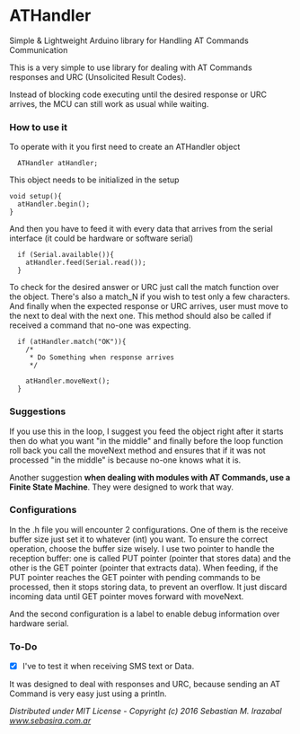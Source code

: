 # ATHandler
Simple &amp; Lightweight Arduino library for Handling AT Commands Communication


This is a very simple to use library for dealing with AT Commands responses and URC (Unsolicited Result Codes).

Instead of blocking code executing until the desired response or URC arrives, the MCU can still work as usual while waiting.

### How to use it
To operate with it you first need to create an ATHandler object
~~~~
  ATHandler atHandler;
~~~~


This object needs to be initialized in the setup
~~~~
void setup(){
  atHandler.begin();
}
~~~~

And then you have to feed it with every data that arrives from the serial interface (it could be hardware or software serial)
~~~~
  if (Serial.available()){
    atHandler.feed(Serial.read());
  }
~~~~

To check for the desired answer or URC just call the match function over the object. There's also a match_N if you wish to test only a few characters.
And finally when the expected response or URC arrives, user must move to the next to deal with the next one. This method should also be called if received a command that no-one was expecting.
~~~~
  if (atHandler.match("OK")){
    /*
     * Do Something when response arrives
     */

    atHandler.moveNext();
  }
~~~~


### Suggestions
If you use this in the loop, I suggest you feed the object right after it starts then do what you want "in the middle" and finally before the loop function roll back you call the moveNext method and ensures that if it was not processed "in the middle" is because no-one knows what it is.

Another suggestion **when dealing with modules with AT Commands, use a Finite State Machine**. They were designed to work that way.


### Configurations
In the .h file you will encounter 2 configurations. One of them is the receive buffer size just set it to whatever (int) you want. To ensure the correct operation, choose the buffer size wisely. I use two pointer to handle the reception buffer: one is called PUT pointer (pointer that stores data) and the other is the GET pointer (pointer that extracts data). When feeding, if the PUT pointer reaches the GET pointer with pending commands to be processed, then it stops storing data, to prevent an overflow. It just discard incoming data until GET pointer moves forward with moveNext.

And the second configuration is a label to enable debug information over hardware serial.

### To-Do
- [x] I've to test it when receiving SMS text or Data.

It was designed to deal with responses and URC, because sending an AT Command is very easy just using a println.


*Distributed under MIT License - Copyright (c) 2016 Sebastian M. Irazabal www.sebasira.com.ar*
